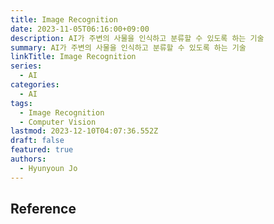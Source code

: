 ```yaml
---
title: Image Recognition
date: 2023-11-05T06:16:00+09:00
description: AI가 주변의 사물을 인식하고 분류할 수 있도록 하는 기술
summary: AI가 주변의 사물을 인식하고 분류할 수 있도록 하는 기술
linkTitle: Image Recognition
series:
  - AI
categories:
  - AI
tags:
  - Image Recognition
  - Computer Vision
lastmod: 2023-12-10T04:07:36.552Z
draft: false
featured: true
authors:
  - Hyunyoun Jo
---
```


## Reference
